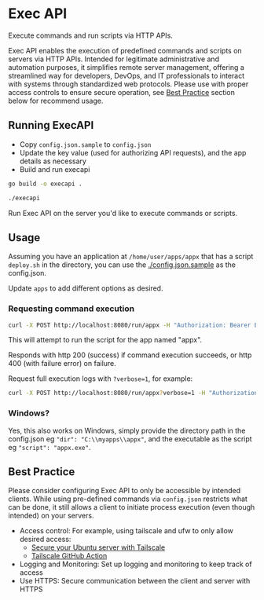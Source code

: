 # Exec API

Execute commands and run scripts via HTTP APIs.

Exec API enables the execution of predefined commands and scripts on servers via HTTP APIs. Intended for legitimate administrative and automation purposes, it simplifies remote server management, offering a streamlined way for developers, DevOps, and IT professionals to interact with systems through standardized web protocols. Please use with proper access controls to ensure secure operation, see [Best Practice](./#Best-Practice) section below for recommend usage.


## Running ExecAPI

- Copy `config.json.sample` to `config.json`
- Update the key value (used for authorizing API requests), and the app details as necessary
- Build and run execapi

``` sh
go build -o execapi .

./execapi
```

Run Exec API on the server you'd like to execute commands or scripts.

## Usage

Assuming you have an application at `/home/user/apps/appx` that has a script `deploy.sh` in the directory, you can use the [./config.json.sample](./config.json.sample) as the config.json.

Update `apps` to add different options as desired.

### Requesting command execution

```sh
curl -X POST http://localhost:8080/run/appx -H "Authorization: Bearer EXECAPI_KEY"
```
This will attempt to run the script for the app named "appx".

Responds with http 200 (success) if command execution succeeds, or http 400 (with failure error) on failure.

Request full execution logs with `?verbose=1`, for example:

```sh
curl -X POST http://localhost:8080/run/appx?verbose=1 -H "Authorization: Bearer EXECAPI_KEY"
```

### Windows?
Yes, this also works on Windows, simply provide the directory path in the config.json eg `"dir": "C:\\myapps\\appx"`, and the executable as the script eg `"script": "appx.exe"`.

## Best Practice
Please consider configuring Exec API to only be accessible by intended clients. While using pre-defined commands via `config.json` restricts what can be done, it still allows a client to initiate process execution (even though intended) on your servers.

- Access control: For example, using tailscale and ufw to only allow desired access:
  - [Secure your Ubuntu server with Tailscale](https://tailscale.com/kb/1077/secure-server-ubuntu-18-04/)
  - [Tailscale GitHub Action](https://github.com/tailscale/github-action)
- Logging and Monitoring: Set up logging and monitoring to keep track of access
- Use HTTPS: Secure communication between the client and server with HTTPS
